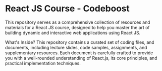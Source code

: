 # React JS Course - Codeboost 
 
This repository serves as a comprehensive collection of resources and materials for a React JS course, designed to help you master the art of building dynamic and interactive web applications using React JS.

What's Inside?
This repository contains a curated set of coding files, and documents, including lecture slides, code samples, assignments, and supplementary resources. Each document is carefully crafted to provide you with a well-rounded understanding of React.js, its core principles, and practical implementation techniques.
